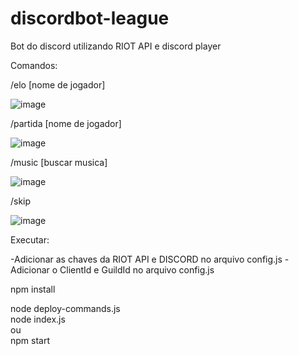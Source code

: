 # discordbot-league
Bot do discord utilizando RIOT API e discord player

Comandos:

/elo [nome de jogador]

![image](https://user-images.githubusercontent.com/32989586/226913377-d98687b5-49bd-45a8-ba64-e6e18af8c7ff.png)

/partida [nome de jogador]

![image](https://user-images.githubusercontent.com/32989586/225924649-bd83897e-0b7a-41fb-a423-202e9889ae1a.png)

/music [buscar musica]

![image](https://user-images.githubusercontent.com/32989586/226387601-66197594-8c92-4c99-bf08-69e0a4a45087.png)

/skip

![image](https://user-images.githubusercontent.com/32989586/226387726-0d1f186b-c920-47ad-8595-e801760616f6.png)

Executar:

-Adicionar as chaves da RIOT API e DISCORD no arquivo config.js
-Adicionar o ClientId e GuildId no arquivo config.js

npm install

node deploy-commands.js <br/>
node index.js <br/>
ou <br/>
npm start
